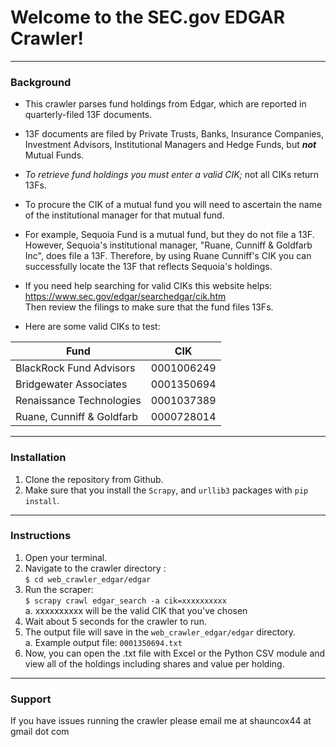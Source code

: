 # Welcome to the SEC.gov EDGAR Crawler!  
---

### Background  

* This crawler parses fund holdings from Edgar, which are reported 
in quarterly-filed 13F documents.  

* 13F documents are filed by Private Trusts, Banks, Insurance
Companies, Investment Advisors, Institutional Managers and
Hedge Funds, but _**not**_ Mutual Funds.

* *To retrieve fund holdings you must enter a valid CIK;*
not all CIKs return 13Fs.  

* To procure the CIK of a mutual fund you will need to 
ascertain the name of the institutional manager for that 
mutual fund.  

* For example, Sequoia Fund is a mutual fund, but they do not file 
a 13F. However, Sequoia's institutional manager, "Ruane, Cunniff & 
Goldfarb Inc", does file a 13F. Therefore, by using Ruane Cunniff's 
CIK you can successfully locate the 13F that reflects Sequoia's holdings.  

* If you need help searching for valid CIKs this website helps:  
https://www.sec.gov/edgar/searchedgar/cik.htm  
Then review the filings to make sure that the fund files 13Fs.  

* Here are some valid CIKs to test:  

| Fund                      | CIK        |
| ------------------------  | ---------- |
| BlackRock Fund Advisors   | 0001006249 |
| Bridgewater Associates    | 0001350694 |
| Renaissance Technologies  | 0001037389 |
| Ruane, Cunniff & Goldfarb | 0000728014 |

---

### Installation  
1. Clone the repository from Github. 
2. Make sure that you install the `Scrapy`, and `urllib3` packages with `pip install`.   

---

### Instructions  
1. Open your terminal.  
2. Navigate to the crawler directory :  
`$ cd web_crawler_edgar/edgar`  
3. Run the scraper:  
`$ scrapy crawl edgar_search -a cik=xxxxxxxxxx`  
  a. xxxxxxxxxx will be the valid CIK that you've chosen  
4. Wait about 5 seconds for the crawler to run.  
5. The output file will save in the `web_crawler_edgar/edgar` directory.  
  a. Example output file: `0001350694.txt`  
6. Now, you can open the .txt file with Excel or the Python CSV module and 
view all of the holdings including shares and value per holding.  

---

### Support  
If you have issues running the crawler please email me at shauncox44 at gmail dot com  



